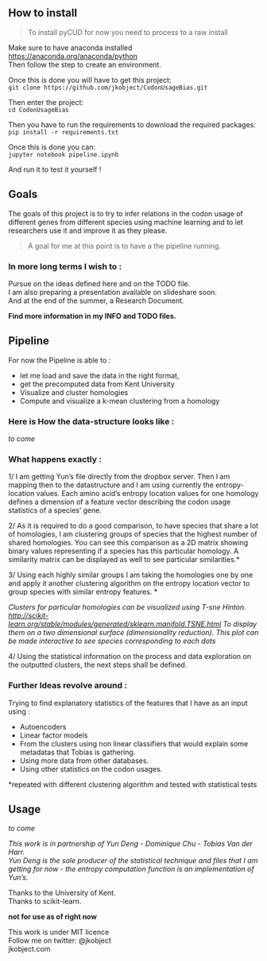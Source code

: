 ## How to install

>To install pyCUD for now you need to process to a raw install

Make sure to have anaconda installed https://anaconda.org/anaconda/python  
Then follow the step to create an environment.

Once this is done you will have to get this project:   
`git clone https://github.com/jkobject/CodonUsageBias.git`

Then enter the project:   
`cd CodonUsageBias`

Then you have to run the requirements to download the required packages:  
`pip install -r requirements.txt`

Once this is done you can:   
`jupyter notebook pipeline.ipynb`

And run it to test it yourself !

 
## Goals 

The goals of this project is to try to infer relations in the codon usage of different genes from different species using machine learning and to let researchers use it and improve it as they please.

>A goal for me at this point is to have a the pipeline running.


### In more long terms I wish to :
Pursue on the ideas defined here and on the TODO file.   
I am also preparing a presentation available on slideshare soon.  
And at the end of the summer, a Research Document.   



__Find more information in my INFO and TODO files.__

## Pipeline

For now the Pipeline is able to :  
- let me load and save the data in the right format,  
- get the precomputed data from Kent University  
- Visualize and cluster homologies   
- Compute and visualize a k-mean clustering from a homology   

### Here is How the data-structure looks like :
 
*to come*

### What happens exactly : 
1/ I am getting Yun’s file directly from the dropbox server. Then I am mapping then to the datastructure and I am using currently the entropy-location values. 
Each amino acid’s entropy location values for one homology defines a dimension of a feature vector describing the codon usage statistics of a species’ gene. 

2/ As it is required to do a good comparison, to have species that share a lot of homologies, I am clustering groups of species that the highest number of shared homologies. You can see this comparison as a 2D matrix showing binary values representing if a species has this particular homology. A similarity matrix can be displayed as well to see particular similarities.*

3/ Using each highly similar groups I am taking the homologies one by one and apply it another clustering algorithm on the entropy location vector to group species with similar entropy features. *

_Clusters for particular homologies can be visualized using T-sne Hinton. 
http://scikit-learn.org/stable/modules/generated/sklearn.manifold.TSNE.html 
 To display them on a two dimensional surface (dimensionality reduction). This plot can be made interactive to see species corresponding to each dots_

4/ Using the statistical information on the process and data exploration on the outputted clusters, the next steps shall be defined. 

### Further Ideas revolve around :
Trying to find explanatory statistics of the features that I have as an input using :    
 * Autoencoders
 * Linear factor models
 * From the clusters using non linear classifiers that would explain some metadatas that Tobias is gathering.
 * Using more data from other databases. 
 * Using other statistics on the codon usages. 
 
*repeated with different clustering algorithm and tested with statistical tests

## Usage
*to come*

_This work is in partnership of Yun Deng - Dominique Chu - Tobias Van der Harr._    
_Yun Deng is the sole producer of the statistical technique and files that I am getting for now - the entropy computation function is an implementation of Yun’s._

 Thanks to the University of Kent.    
 Thanks to scikit-learn. 

__not for use as of right now__

This work is under MIT licence   
Follow me on twitter: @jkobject   
jkobject.com
